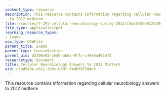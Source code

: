 ```yaml
---
content_type: resource
description: This resource contains information regarding cellular neurobiology answers
  to 2012 midterm
file: /courses/7-29j-cellular-neurobiology-spring-2012/c5ad543ee6122d0cb0dff4d8f077d4d3_MIT7_29JS12_Midterm12Ans.pdf
file_type: application/pdf
learning_resource_types:
- Exams
ocw_type: OCWFile
parent_title: Exams
parent_type: CourseSection
parent_uid: d2390e83-ded9-ab0a-9f7a-c44e6a492e73
resourcetype: Document
title: Cellular Neurobiology Answers to 2012 Midterm
uid: c5ad543e-e612-2d0c-b0df-f4d8f077d4d3
---
```

This resource contains information regarding cellular neurobiology answers to 2012 midterm

